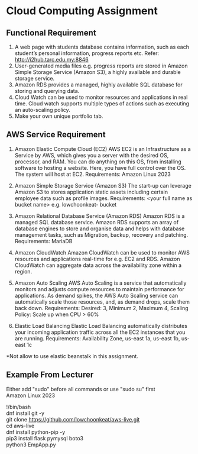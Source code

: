 # Cloud Computing Assignment

## Functional Requirement
1. A web page with students database contains information, such
as each student’s personal information, progress reports etc.
Refer: http://i2hub.tarc.edu.my:8846
2. User-generated media files e.g. progress reports are stored in
Amazon Simple Storage Service (Amazon S3), a highly available
and durable storage service.
3. Amazon RDS provides a managed, highly available SQL database
for storing and querying data.
4. Cloud Watch can be used to monitor resources and applications
in real time. Cloud watch supports multiple types of actions such
as executing an auto-scaling policy.
5. Make your own unique portfolio tab.

## AWS Service Requirement
1. Amazon Elastic Compute Cloud (EC2)
AWS EC2 is an Infrastructure as a Service by AWS, which gives you a
server with the desired OS, processor, and RAM. You can do anything on
this OS, from installing software to hosting a website. Here, you have
full control over the OS. The system will host at EC2.
Requirements: Amazon Linux 2023

2. Amazon Simple Storage Service (Amazon S3)
The start-up can leverage Amazon S3 to stores application static assets
including certain employee data such as profile images.
Requirements: &lt;your full name as bucket name&gt; e.g. lowchoonkeat-
bucket

3. Amazon Relational Database Service (Amazon RDS)
Amazon RDS is a managed SQL database service. Amazon RDS supports
an array of database engines to store and organise data and helps with
database management tasks, such as Migration, backup, recovery and
patching.
Requirements: MariaDB

4. Amazon CloudWatch
Amazon CloudWatch can be used to monitor AWS resources and
applications real-time for e.g. EC2 and RDS. Amazon CloudWatch can
aggregate data across the availability zone within a region.

5. Amazon Auto Scaling
AWS Auto Scaling is a service that automatically monitors and adjusts
compute resources to maintain performance for applications. As
demand spikes, the AWS Auto Scaling service can automatically scale
those resources, and, as demand drops, scale them back down.
Requirements: Desired: 3, Minimum 2, Maximum 4,
Scaling Policy: Scale up when CPU > 60%

6. Elastic Load Balancing
Elastic Load Balancing automatically distributes your incoming
application traffic across all the EC2 instances that you are running.
Requirements: Availability Zone, us-east 1a, us-east 1b, us-east 1c 

*Not allow to use elastic beanstalk in this assignment.

## Example From Lecturer

Either add "sudo" before all commands or use "sudo su" first  
Amazon Linux 2023  

!/bin/bash  
dnf install git -y  
git clone https://github.com/lowchoonkeat/aws-live.git  
cd aws-live  
dnf install python-pip -y  
pip3 install flask pymysql boto3  
python3 EmpApp.py  
